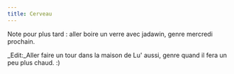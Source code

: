 ```yaml
---
title: Cerveau
---
```


Note pour plus tard : aller boire un verre avec jadawin, genre mercredi
prochain.

_Edit:_Aller faire un tour dans la maison de Lu' aussi, genre quand il fera un
peu plus chaud. :)

